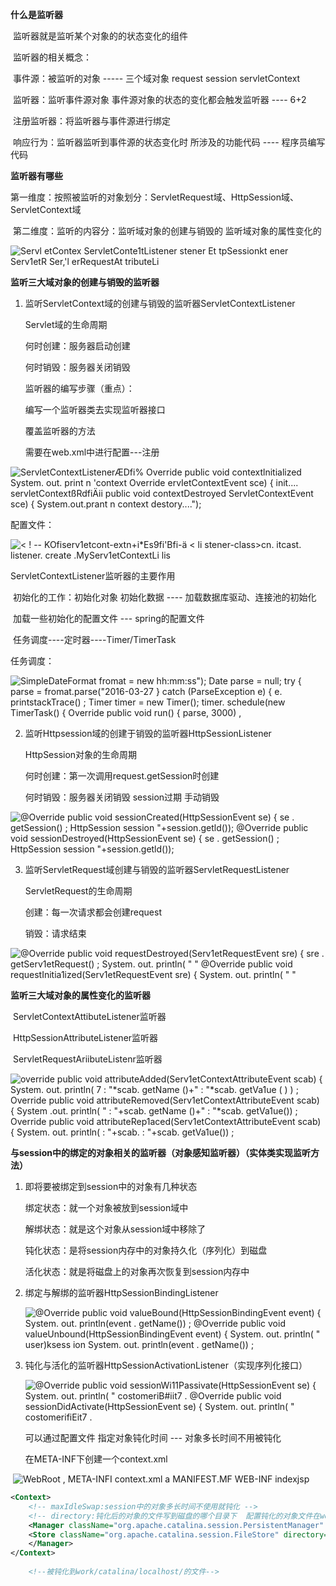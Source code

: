 **什么是监听器**

​	监听器就是监听某个对象的的状态变化的组件

​	监听器的相关概念：

​		事件源：被监听的对象 ----- 三个域对象 request session servletContext

​		监听器：监听事件源对象 事件源对象的状态的变化都会触发监听器 ---- 6+2

​		注册监听器：将监听器与事件源进行绑定

​	响应行为：监听器监听到事件源的状态变化时 所涉及的功能代码 ---- 程序员编写代码



**监听器有哪些**

​	第一维度：按照被监听的对象划分：ServletRequest域、HttpSession域、ServletContext域

​	第二维度：监听的内容分：监听域对象的创建与销毁的  监听域对象的属性变化的

![Servl etContex  ServletConte1tListener  stener  Et tpSessionkt ener  Serv1etR  Ser,'l erRequestAt tributeLi ](../../图片/6.Listener/clip_image001.jpg)



**监听三大域对象的创建与销毁的监听器**



1. 监听ServletContext域的创建与销毁的监听器ServletContextListener

    Servlet域的生命周期

    何时创建：服务器启动创建

    何时销毁：服务器关闭销毁

     

    监听器的编写步骤（重点）：

    编写一个监听器类去实现监听器接口

    覆盖监听器的方法

    需要在web.xml中进行配置---注册

![ServletContextListenerÆDfi%  Override  public void contextlnitialized  System. out. print n 'context  Override  ervIetContextEvent sce) {  init....  servletContextßRdfiÄii  public void contextDestroyed ServIetContextEvent sce) {  System.out.prant n context destory...."); ](../../图片/6.Listener/clip_image001-1608035613643.jpg)

配置文件：

![< ! -- KOfiserv1etcont-extn+i*Es9fi'Bfi-ä  < li stener-class>cn. itcast. listener. create .MyServ1etContextLi lis  </listener> ](../../图片/6.Listener/clip_image001-1608035624068.jpg)

ServletContextListener监听器的主要作用

​		初始化的工作：初始化对象 初始化数据 ---- 加载数据库驱动、连接池的初始化

​		加载一些初始化的配置文件 --- spring的配置文件

​		任务调度----定时器----Timer/TimerTask

 

任务调度：

![SimpleDateFormat fromat = new hh:mm:ss");  Date parse = null;  try {  parse = fromat.parse("2016-03-27  } catch (ParseException e) {  e. printstackTrace() ;  Timer timer = new Timer();  timer. schedule(new TimerTask() {  Override  public void run() {  parse, 3000) , ](../../图片/6.Listener/clip_image001-1608035658971.jpg)



2. 监听Httpsession域的创建于销毁的监听器HttpSessionListener

    HttpSession对象的生命周期

    何时创建：第一次调用request.getSession时创建

    何时销毁：服务器关闭销毁 session过期 手动销毁

![@Override  public void sessionCreated(HttpSessionEvent se) {  se . getSession() ;  HttpSession session  "+session.getld());  @Override  public void sessionDestroyed(HttpSessionEvent se) {  se . getSession() ;  HttpSession session  "+session.getld()); ](../../图片/6.Listener/clip_image001.png)

3. 监听ServletRequest域创建与销毁的监听器ServletRequestListener

    ServletRequest的生命周期

    创建：每一次请求都会创建request

    销毁：请求结束

![@Override  public void requestDestroyed(Serv1etRequestEvent sre) {  sre . getServ1etRequest() ;  System. out. println( " "  @Override  public void requestInitia1ized(Serv1etRequestEvent sre) {  System. out. println( " " ](../../图片/6.Listener/clip_image001-1608035715558.png)



**监听三大域对象的属性变化的监听器**

​		ServletContextAttibuteListener监听器

​		HttpSessionAttributeListener监听器

​		ServletRequestAriibuteListenr监听器

![override  public void attributeAdded(Serv1etContextAttributeEvent scab) {  System. out. println( 7 : "*scab. getName ()+" : "*scab. getVa1ue ( ) ) ;  Override  public void attributeRemoved(Serv1etContextAttributeEvent scab) {  System .out. println( " : "+scab. getName ()+" : "*scab. getVa1ue()) ;  Override  public void attributeRep1aced(Serv1etContextAttributeEvent scab) {  System. out. println( : "+scab. : "+scab. getVa1ue()) ; ](../../图片/6.Listener/clip_image001-1608035786591.jpg)



**与session中的绑定的对象相关的监听器（对象感知监听器）（实体类实现监听方法）**



1. 即将要被绑定到session中的对象有几种状态

    绑定状态：就一个对象被放到session域中

    解绑状态：就是这个对象从session域中移除了

    钝化状态：是将session内存中的对象持久化（序列化）到磁盘

    活化状态：就是将磁盘上的对象再次恢复到session内存中



2. 绑定与解绑的监听器HttpSessionBindingListener

    ![@Override  public void valueBound(HttpSessionBindingEvent event) {  System. out. println(event . getName()) ;  @Override  public void valueUnbound(HttpSessionBindingEvent event) {  System. out. println( " user)ksess ion  System. out. println(event . getName()) ; ](../../图片/6.Listener/clip_image001-1608035847685.png)



3. 钝化与活化的监听器HttpSessionActivationListener（实现序列化接口）

    ![@Override  public void sessionWi11Passivate(HttpSessionEvent se) {  System. out. println( " costomeriB#iit7 .  @Override  public void sessionDidActivate(HttpSessionEvent se) {  System. out. println( " costomerifiEit7 . ](../../图片/6.Listener/clip_image001-1608035871396.png)

    可以通过配置文件 指定对象钝化时间 --- 对象多长时间不用被钝化

    在META-INF下创建一个context.xml

​	![WebRoot  , META-INFI  context.xml  a MANIFEST.MF  WEB-INF  indexjsp ](../../图片/6.Listener/clip_image001-1608035903638.png)



~~~xml
<Context>
    <!-- maxIdleSwap:session中的对象多长时间不使用就钝化 -->
    <!-- directory:钝化后的对象的文件写到磁盘的哪个目录下  配置钝化的对象文件在work/catalina/localhost/钝化文件 -->
    <Manager className="org.apache.catalina.session.PersistentManager"  maxIdleSwap="1">
    <Store className="org.apache.catalina.session.FileStore" directory="itcast205" />
    </Manager>
</Context>
 
	<!--被钝化到work/catalina/localhost/的文件-->

~~~

